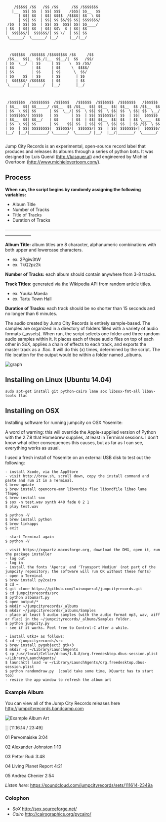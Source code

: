 ```

    /$$$$$ /$$   /$$ /$$      /$$ /$$$$$$$                            
   |__  $$| $$  | $$| $$$    /$$$| $$__  $$                           
      | $$| $$  | $$| $$$$  /$$$$| $$  \ $$                           
      | $$| $$  | $$| $$ $$/$$ $$| $$$$$$$/                           
 /$$  | $$| $$  | $$| $$  $$$| $$| $$____/                            
| $$  | $$| $$  | $$| $$\  $ | $$| $$                                 
|  $$$$$$/|  $$$$$$/| $$ \/  | $$| $$                                 
 \______/  \______/ |__/     |__/|__/                                 
                                                                      
                                                                      
                                                                      
  /$$$$$$  /$$$$$$ /$$$$$$$$ /$$     /$$                              
 /$$__  $$|_  $$_/|__  $$__/|  $$   /$$/                              
| $$  \__/  | $$     | $$    \  $$ /$$/                               
| $$        | $$     | $$     \  $$$$/                                
| $$        | $$     | $$      \  $$/                                 
| $$    $$  | $$     | $$       | $$                                  
|  $$$$$$/ /$$$$$$   | $$       | $$                                  
 \______/ |______/   |__/       |__/                                  
                                                                      
                                                                      
                                                                      
 /$$$$$$$  /$$$$$$$$  /$$$$$$   /$$$$$$  /$$$$$$$  /$$$$$$$   /$$$$$$ 
| $$__  $$| $$_____/ /$$__  $$ /$$__  $$| $$__  $$| $$__  $$ /$$__  $$
| $$  \ $$| $$      | $$  \__/| $$  \ $$| $$  \ $$| $$  \ $$| $$  \__/
| $$$$$$$/| $$$$$   | $$      | $$  | $$| $$$$$$$/| $$  | $$|  $$$$$$ 
| $$__  $$| $$__/   | $$      | $$  | $$| $$__  $$| $$  | $$ \____  $$
| $$  \ $$| $$      | $$    $$| $$  | $$| $$  \ $$| $$  | $$ /$$  \ $$
| $$  | $$| $$$$$$$$|  $$$$$$/|  $$$$$$/| $$  | $$| $$$$$$$/|  $$$$$$/
|__/  |__/|________/ \______/  \______/ |__/  |__/|_______/  \______/ 
                                                                      
```

Jump City Records is an experimental, open-source record label that produces and releases its albums through a series of python bots. It was designed by Luis Queral (http://luisquer.al) and engineered by Michiel Overtoom (http://www.michielovertoom.com/).

## Process

**When run, the script begins by randomly assigning the 
following variables:**
* Album Title
* Number of Tracks
* Title of Tracks
* Duration of Tracks

——————————————————————————————————————————

**Album Title:** album titles are 8 character, alphanumeric 
combinations with both upper and lowercase characters.
* ex. 2Pgiw3tW
* ex. TkQ2pz2k

**Number of Tracks:** each album should contain anywhere from 3-8 tracks.

**Track Titles:** generated via the Wikipedia API from random article titles.
* ex. Yuuka Maeda
* ex. Tartu Town Hall

**Duration of Tracks:** each track should be no shorter than 15 seconds and no longer than 6 minutes.

The audio created by Jump City Records is entirely sample-based. The samples are organized in a directory of 
folders filled with a variety of audio formats (_assets). When run, the script selects one folder and three random 
audio samples within it. It places each of these audio files on top of each other in SoX, applies a chain of effects to each track, and exports the master track as a .flac. It will do this (x) times, determined by the script.
The file location for the output would be within a folder named _albums.

![graph](http://i.imgur.com/15q5w2M.png)

## Installing on Linux (Ubuntu 14.04)
```sudo apt-get install git python-cairo lame sox libsox-fmt-all libav-tools flac```

## Installing on OSX
Installing software for running jumpcity on OSX Yosemite:

A word of warning: this will override the Apple-supplied version of Python with the 2.7.8 that Homebrew supplies, at least in Terminal sessions. I don't know what other consequences this causes, but as far as I can see, everything works as usual.

I used a fresh install of Yosemite on an external USB disk to test out the following:

```
- install Xcode, via the AppStore
- visit http://brew.sh, scroll down, copy the install command and paste and run it in a Terminal.
$ brew update
$ brew install opencore-amr libvorbis flac libsndfile libao lame ffmpeg
$ brew install sox
$ sox -n test.wav synth 440 fade 0 2 1
$ play test.wav

$ python -V
$ brew install python
$ brew linkapps
$ exit

- start Terminal again
$ python -V

- visit https://xquartz.macosforge.org, download the DMG, open it, run the package installer
- log out
- log in
- install the fonts 'Apercu' and 'Transport Medium' (not part of the jumpcity repository; the software will run OK without these fonts)
- open a Terminal
$ brew install py2cairo
$ cd ~
$ git clone https://github.com/luismqueral/jumpcityrecords.git
$ cd jumpcityrecords/src
$ python albumart.py
$ open output/*
$ mkdir ~/jumpcityrecords/_albums
$ mkdir ~/jumpcityrecords/_albums/Samples
- place at least 5 audio samples (with the audio format mp3, wav, aiff or flac) in the ~/jumpcityrecords/_albums/Samples folder.
$ python jumpcity.py
- see if it works. Feel free to Control-C after a while.

- install Gtk3+ as follows:
$ cd ~/jumpcityrecords/src
$ brew install pygobject3 gtk+3
$ mkdir -p ~/Library/LaunchAgents
$ cp /usr/local/Cellar/d-bus/1.8.8/org.freedesktop.dbus-session.plist ~/Library/LaunchAgents/
$ launchctl load -w ~/Library/LaunchAgents/org.freedesktop.dbus-session.plist
$ python randomdraw.py  (could take some time, XQuartz has to start too)
- resize the app window to refresh the album art
```

### Example Album
You can view all of the Jump City Records releases here http://jumpcityrecords.bandcamp.com

![Example Album Art](https://i1.sndcdn.com/artworks-000097400822-xhvfd3-t500x500.jpg)

░ [11.16.14 / 23:49]

01 Pervomaiske 3:04

02 Alexander Johnston 1:10

03 Petter Rudi 3:48

04 Living Planet Report 4:21

05 Andrea Chenier 2:54

*Listen here:* https://soundcloud.com/jumpcityrecords/sets/111614-2349a



### Colophon
- *SoX* http://sox.sourceforge.net/
- *Cairo* http://cairographics.org/pycairo/


